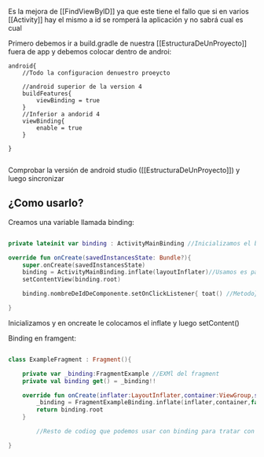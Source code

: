 Es la mejora de [[FindViewByID]] ya que este tiene el fallo que si en varios [[Activity]] hay el mismo a id se romperá la aplicación y no sabrá cual es cual


Primero debemos ir a build.gradle de nuestra [[EstructuraDeUnProyecto]] fuera de app y debemos colocar dentro de androi:

````grandle
android{
	//Todo la configuracion denuestro proeycto

	//android superior de la version 4
	buildFeatures{  
	    viewBinding = true  
	}
	//Inferior a andorid 4
	viewBinding{
		enable = true
	}

}


````

Comprobar la versión de android studio ([[EstructuraDeUnProyecto]]) y luego sincronizar 


## ¿Como usarlo?

Creamos una variable llamada binding:


````kotlin

private lateinit var binding : ActivityMainBinding //Inicializamos el binding colocando el nombre de nuesrto xml del activity que estemos

override fun onCreate(savedInstancesState: Bundle?){
	super.onCreate(savedInstancesState)
	binding = ActivityMainBinding.inflate(layoutInflater)//Usamos es para incialiar y pintar nuestro acativtyyt
	setContentView(binding.root)

	binding.nombreDeIdDeComponente.setOnClickListener{ toat() //Metodo}//Listener

}

`````

Inicializamos y en oncreate le colocamos el inflate y luego setContent()

Binding en framgent:


````kotlin

class ExampleFragment : Fragment(){

	private var _binding:FragmentExample //EXMl del fragment
	private val binding get() = _binding!!

	override fun onCreate(inflater:LayoutInflater,container:ViewGroup,savedInstancesState : Bundle?):View?{
		_binding = FragmentExampleBinding.inflate(inflater,container,false)//Le pasamos los parametros a binding de todos los parametros
		return binding.root
	}

		//Resto de codiog que podemos usar con binding para tratar con componentes

}
````